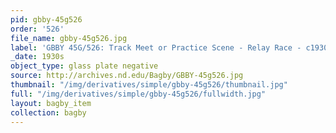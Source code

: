 ```yaml
---
pid: gbby-45g526
order: '526'
file_name: gbby-45g526.jpg
label: 'GBBY 45G/526: Track Meet or Practice Scene - Relay Race - c1930s'
_date: 1930s
object_type: glass plate negative
source: http://archives.nd.edu/Bagby/GBBY-45g526.jpg
thumbnail: "/img/derivatives/simple/gbby-45g526/thumbnail.jpg"
full: "/img/derivatives/simple/gbby-45g526/fullwidth.jpg"
layout: bagby_item
collection: bagby
---
```

